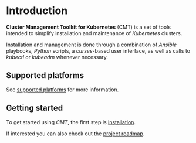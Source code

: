 # Introduction

__Cluster Management Toolkit for Kubernetes__ (CMT) is a set of tools intended
to simplify installation and maintenance of _Kubernetes_ clusters.

Installation and management is done through a combination of _Ansible_
playbooks, _Python_ scripts, a _curses_-based user interface, as well as calls
to _kubectl_ or _kubeadm_ whenever necessary.

## Supported platforms

See [supported platforms](Supported_platforms.md#supported-platforms) for more
information.

## Getting started

To get started using _CMT_, the first step is
[installation](Installing_CMT.md#installing-cmt).

If interested you can also check out the
[project roadmap](roadmap/Project_roadmap.md#project-roadmap).
